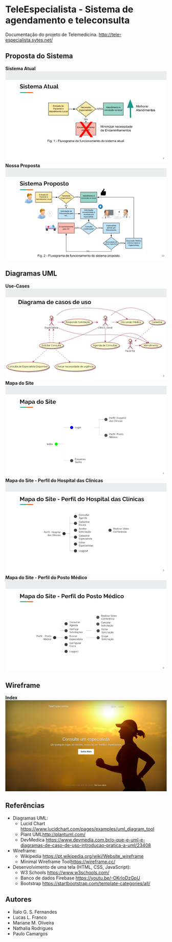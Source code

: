# TeleEspecialista - Sistema de agendamento e teleconsulta
Documentação do projeto de Telemedicina.
http://tele-especialista.sytes.net/

## Proposta do Sistema
**Sistema Atual**
![](docs/proposta/sistema_atual.png)
**Nossa Proposta**
![](docs/proposta/sistema_proposto.png)

## Diagramas UML
**Use-Cases**
![](docs/uml-diagrams/use_cases.png)
**Mapa do Site**
![](docs/uml-diagrams/mapa_do_site.png)
**Mapa do Site - Perfil do Hospital das Clínicas**
![](docs/uml-diagrams/mapa_do_site_perfil_hc.png)
**Mapa do Site - Perfil do Posto Médico**
![](docs/uml-diagrams/mapa_do_site_perfil_pm.png)

## Wireframe
**Index**
![](docs/wireframe-diagrams/index.png)

## Referências
* Diagramas UML:
    * Lucid Chart <https://www.lucidchart.com/pages/examples/uml_diagram_tool>
    * Plant UML<http://plantuml.com/>
    * DevMedica <https://www.devmedia.com.br/o-que-e-uml-e-diagramas-de-caso-de-uso-introducao-pratica-a-uml/23408>
* Wireframe:
    * Wikipedia <https://pt.wikipedia.org/wiki/Website_wireframe>
    * Minimal Wireframe Tool<https://wireframe.cc/>
* Desenvolvimento de uma tela (HTML, CSS, JavaScript):
    * W3 Schools <https://www.w3schools.com/>
    * Banco de dados  Firebase <https://youtu.be/-OKrloDzGpU>  
    * Bootstrap <https://startbootstrap.com/template-categories/all/>

## Autores

* Ítalo G. S. Fernandes
* Lucas L. Franco
* Mariane M. Oliveira
* Nathalia Rodrigues
* Paulo Camargos
